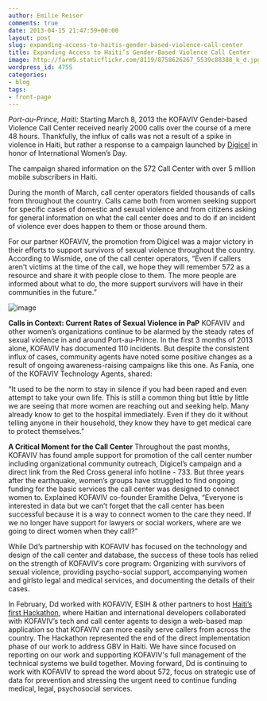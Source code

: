 ```yaml
---
author: Emilie Reiser
comments: true
date: 2013-04-15 21:47:59+00:00
layout: post
slug: expanding-access-to-haitis-gender-based-violence-call-center
title: Expanding Access to Haiti’s Gender-Based Violence Call Center
image: http://farm9.staticflickr.com/8119/8758626267_5539c88388_k_d.jpg
wordpress_id: 4755
categories:
- blog
tags:
- front-page
---
```

_Port-au-Prince, Haiti:_ Starting March 8, 2013 the KOFAVIV Gender-based Violence Call Center received nearly 2000 calls over the course of a mere 48 hours. Thankfully, the influx of calls was not a result of a spike in violence in Haiti, but rather a response to a campaign launched by [Digicel](http://www.digicelgroup.com/) in honor of International Women’s Day.

The campaign shared information on the 572 Call Center with over 5 million mobile subscribers in Haiti.

During the month of March, call center operators fielded thousands of calls from throughout the country. Calls came both from women seeking support for specific cases of domestic and sexual violence and from citizens asking for general information on what the call center does and to do if an incident of violence ever does happen to them or those around them.

For our partner KOFAVIV, the promotion from Digicel was a major victory in their efforts to support survivors of sexual violence throughout the country. According to Wismide, one of the call center operators, “Even if callers aren't victims at the time of the call, we hope they will remember 572 as a resource and share it with people close to them. The more people are informed about what to do, the more support survivors will have in their communities in the future.”

![image](http://farm9.staticflickr.com/8119/8758626267_be595757a5_z.jpg)

**Calls in Context: Current Rates of Sexual Violence in PaP**
KOFAVIV and other women’s organizations continue to be alarmed by the steady rates of sexual violence in and around Port-au-Prince. In the first 3 months of 2013 alone, KOFAVIV has documented 110 incidents. But despite the consistent influx of cases, community agents have noted some positive changes as a result of ongoing awareness-raising campaigns like this one. As Fania, one of the KOFAVIV Technology Agents, shared:

“It used to be the norm to stay in silence if you had been raped and even attempt to take your own life. This is still a common thing but little by little we are seeing that more women are reaching out and seeking help. Many already know to get to the hospital immediately. Even if they do it without telling anyone in their household, they know they have to get medical care to protect themselves.”

**A Critical Moment for the Call Center**
Throughout the past months, KOFAVIV has found ample support for promotion of the call center number including organizational community outreach, Digicel’s campaign and a direct link from the Red Cross general info hotline - 733. But three years after the earthquake, women’s groups have struggled to find ongoing funding for the basic services the call center was designed to connect women to. Explained KOFAVIV co-founder Eramithe Delva, “Everyone is interested in data but we can’t forget that the call center has been successful because it is a way to connect women to the care they need. If we no longer have support for lawyers or social workers, where are we going to direct women when they call?”

While Dd’s partnership with KOFAVIV has focused on the technology and design of the call center and database, the success of these tools has relied on the strength of KOFAVIV’s core program: Organizing with survivors of sexual violence, providing psycho-social support, accompanying women and girlsto legal and medical services, and documenting the details of their cases.

In February, Dd worked with KOFAVIV, ESIH & other partners to host [Haiti’s first Hackathon](http://digital-democracy.org/2013/01/31/first-hackathon-to-be-held-in-haiti-cross-cultural-collaboration-to-create-community-driven-solutions/), where Haitian and international developers collaborated with KOFAVIV’s tech and call center agents to design a web-based map application so that KOFAVIV can more easily serve callers from across the country. The Hackathon represented the end of the direct implementation phase of our work to address GBV in Haiti. We have since focused on reporting on our work and supporting KOFAVIV's full management of the technical systems we build together. Moving forward, Dd is continuing to work with KOFAVIV to spread the word about 572, focus on strategic use of data for prevention and stressing the urgent need to continue funding medical, legal, psychosocial services.
